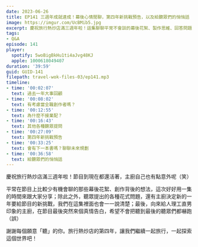 ```yaml
---
date: 2023-06-26
title: EP141 三週年成就達成！幕後心情閒聊，第四年新挑戰預告，以及給聽眾們的悄悄話
image: https://imgur.com/UcBMib5.jpg
excerpt: 慶祝旅行熱炒店滿三週年啦！這集聊聊平常不會談的幕後花絮、製作思維、回答問題、講講未來規劃，最後再來個真情告白！旅行熱炒店的第四年，讓我們繼續一起旅行，一起探索這個世界吧！
tags:
- Q&A
episode: 141
player:
  spotify: 5woBigBkHu1ti4aJvg48KJ
  apple: 1000618049407
duration: '39:59'
guid: GUID-141
filepath: travel-wok-files-03/ep141.mp3
timeline:
- time: '00:02:07'
  text: 過去一年大事回顧
- time: '00:08:02'
  text: 有考慮當全職創作者嗎？
- time: '00:12:55'
  text: 為什麼不接業配？
- time: '00:16:43'
  text: 其他各種聽眾提問
- time: '00:27:09'
  text: 第四年新挑戰預告
- time: '00:33:25'
  text: 會有下一本書嗎？聊聊未來規劃
- time: '00:36:58'
  text: 給聽眾們的悄悄話
---
```

慶祝旅行熱炒店滿三週年啦！節目到現在都還活著，主廚自己也有點意外呢（笑）

平常在節目上比較少有機會聊的那些幕後花絮、創作背後的想法，這次好好用一集的時間來跟大家分享；除此之外，聽眾提出的各種花式問題，還有主廚決定新的一年要給節目的新挑戰，我們在這集裡面也會一一說清楚；最後，向來給人理工直男印象的主廚，在節目最後突然來個真情告白，希望不會把聽到最後的聽眾們都嚇跑（誤）

謝謝每個願意「聽」的你。旅行熱炒店的第四年，讓我們繼續一起旅行，一起探索這個世界吧！